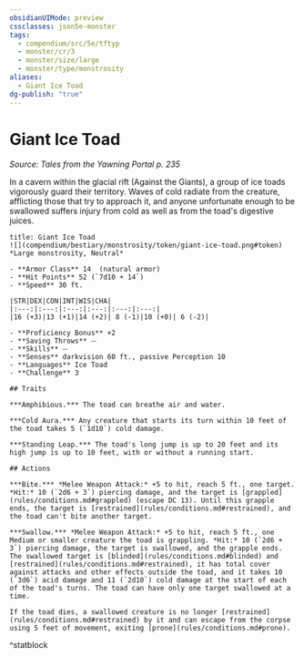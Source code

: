 ```yaml
---
obsidianUIMode: preview
cssclasses: json5e-monster
tags:
  - compendium/src/5e/tftyp
  - monster/cr/3
  - monster/size/large
  - monster/type/monstrosity
aliases:
  - Giant Ice Toad
dg-publish: "true"
---
```

# Giant Ice Toad
*Source: Tales from the Yawning Portal p. 235*  

In a cavern within the glacial rift (Against the Giants), a group of ice toads vigorously guard their territory. Waves of cold radiate from the creature, afflicting those that try to approach it, and anyone unfortunate enough to be swallowed suffers injury from cold as well as from the toad's digestive juices.

```ad-statblock
title: Giant Ice Toad
![](compendium/bestiary/monstrosity/token/giant-ice-toad.png#token)
*Large monstrosity, Neutral*

- **Armor Class** 14  (natural armor)
- **Hit Points** 52 (`7d10 + 14`)
- **Speed** 30 ft.

|STR|DEX|CON|INT|WIS|CHA|
|:---:|:---:|:---:|:---:|:---:|:---:|
|16 (+3)|13 (+1)|14 (+2)| 8 (-1)|10 (+0)| 6 (-2)|

- **Proficiency Bonus** +2
- **Saving Throws** ⏤
- **Skills** ⏤
- **Senses** darkvision 60 ft., passive Perception 10
- **Languages** Ice Toad
- **Challenge** 3

## Traits

***Amphibious.*** The toad can breathe air and water.

***Cold Aura.*** Any creature that starts its turn within 10 feet of the toad takes 5 (`1d10`) cold damage.

***Standing Leap.*** The toad's long jump is up to 20 feet and its high jump is up to 10 feet, with or without a running start.

## Actions

***Bite.*** *Melee Weapon Attack:* +5 to hit, reach 5 ft., one target. *Hit:* 10 (`2d6 + 3`) piercing damage, and the target is [grappled](rules/conditions.md#grappled) (escape DC 13). Until this grapple ends, the target is [restrained](rules/conditions.md#restrained), and the toad can't bite another target.

***Swallow.*** *Melee Weapon Attack:* +5 to hit, reach 5 ft., one Medium or smaller creature the toad is grappling. *Hit:* 10 (`2d6 + 3`) piercing damage, the target is swallowed, and the grapple ends. The swallowed target is [blinded](rules/conditions.md#blinded) and [restrained](rules/conditions.md#restrained), it has total cover against attacks and other effects outside the toad, and it takes 10 (`3d6`) acid damage and 11 (`2d10`) cold damage at the start of each of the toad's turns. The toad can have only one target swallowed at a time.

If the toad dies, a swallowed creature is no longer [restrained](rules/conditions.md#restrained) by it and can escape from the corpse using 5 feet of movement, exiting [prone](rules/conditions.md#prone).
```
^statblock